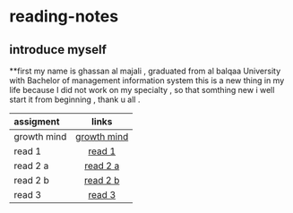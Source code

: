 # reading-notes
## introduce myself ##

**first my name is ghassan al majali , graduated from al balqaa University with Bachelor of management information system
this is a new thing in my life because  I did not work on my specialty , so that somthing new i well start it from beginning , thank u all .



|        assigment        |            links                                                              |
| :-------------------    | :-----------:                                                                 |
| growth mind             | [growth mind](https://ghassan-majali.github.io/reading-notes/growth-mind)     |
| read  1                 | [read 1](read1.md)                                                            |
| read 2 a                | [read 2 a](read02a.md)                                                        |
| read 2 b                | [read 2 b](read02b.md)                                                        |
| read 3                  | [read 3  ](read03.md)                                                         |